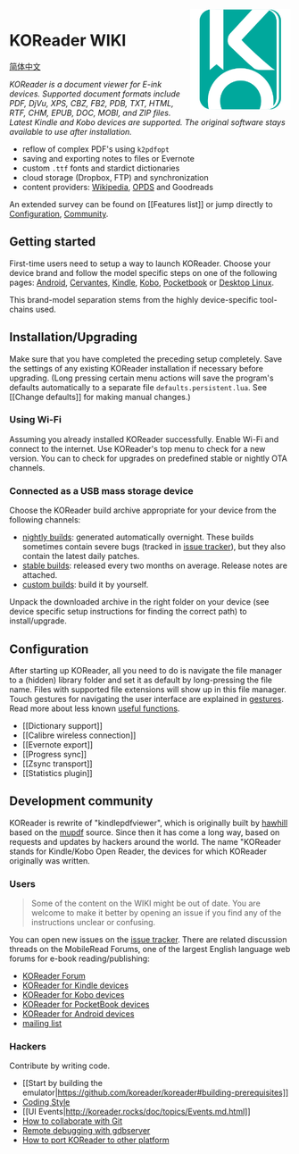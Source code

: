<img align="right" src="https://github.com/koreader/koreader/raw/master/resources/koreader.png" height="180" width="180" />

# KOReader WIKI

[简体中文](wiki/KOReader维基)

_KOReader is a document viewer for E-ink devices. Supported document formats include PDF, DjVu, XPS, CBZ, FB2, PDB, TXT, HTML, RTF, CHM, EPUB, DOC, MOBI, and ZIP files. Latest Kindle and Kobo devices are supported. The original  software stays available to use after installation._

* reflow of complex PDF's using `k2pdfopt`
* saving and exporting notes to files or Evernote 
* custom `.ttf` fonts and stardict dictionaries
* cloud storage (Dropbox, FTP) and synchronization
* content providers: [Wikipedia](https://github.com/koreader/koreader/wiki/Wikipedia-support), [OPDS](https://github.com/koreader/koreader/wiki/OPDS-support) and Goodreads

An extended survey can be found on [[Features list]] or jump directly to [Configuration](#configuration), [Community](#community).

## Getting started

First-time users need to setup a way to launch KOReader. Choose your device brand and follow the model specific steps on one of the following pages: [Android](https://github.com/koreader/koreader/wiki/Installation-on-Android-devices), [Cervantes](https://github.com/koreader/koreader/wiki/Installation-on-BQ-devices), [Kindle](https://github.com/koreader/koreader/wiki/Installation-on-Kindle-devices),  [Kobo](https://github.com/koreader/koreader/wiki/Installation-on-Kobo-devices), [Pocketbook](https://github.com/koreader/koreader/wiki/Installation-on-PocketBook-devices) or [Desktop Linux](https://github.com/koreader/koreader/wiki/Installation-on-desktop-linux).
 
This brand-model separation stems from the highly device-specific tool-chains used. 

## Installation/Upgrading
<a name="installation"/>

Make sure that you have completed the preceding setup completely. Save the settings of any existing KOReader installation if necessary before upgrading. (Long pressing certain menu actions will save the program's defaults automatically to a separate file `defaults.persistent.lua`. See [[Change defaults]] for making manual changes.) 

### Using Wi-Fi

Assuming you already installed KOReader successfully. Enable Wi-Fi and connect to the internet. Use KOReader's top menu to check for a new version. You can to check for upgrades on predefined stable or nightly OTA channels.

### Connected as a USB mass storage device

Choose the KOReader build archive appropriate for your device from the following channels:

- [nightly builds](http://build.koreader.rocks/download/nightly/): generated automatically overnight. These builds sometimes contain severe bugs (tracked in [issue tracker][issue-tracker]), but they also contain the latest daily patches.
- [stable builds](https://github.com/koreader/koreader/releases): released every two months on average. Release notes are attached.
- [custom builds](https://github.com/koreader/koreader#building-prerequisites): build it by yourself.

Unpack the downloaded archive in the right folder on your device (see device specific setup instructions for finding the correct path) to install/upgrade. 

## Configuration
<a name="configuration"/>

After starting up KOReader, all you need to do is navigate the file manager to a (hidden) library folder and set it as default by long-pressing the file name. Files with supported file extensions will show up in this file manager. Touch gestures for navigating the user interface are explained in [gestures](https://github.com/koreader/koreader/wiki/KOReader-Gestures). Read more about less known [useful functions](https://github.com/koreader/koreader/wiki/Tips-and-Tricks).

* [[Dictionary support]]
* [[Calibre wireless connection]]
* [[Evernote export]]
* [[Progress sync]]
* [[Zsync transport]]
* [[Statistics plugin]]

## Development community
<a name="community"/>

KOReader is rewrite of "kindlepdfviewer", which is originally built by [hawhill](http://www.mobileread.com/forums/member.php?u=86292) based on the [mupdf](http://www.mupdf.com/) source. Since then it has come a long way, based on requests and updates by hackers around the world. The name "KOReader stands for Kindle/Kobo Open Reader, the devices for which KOReader originally was written. 

### Users

> Some of the content on the WIKI might be out of date. You are welcome to make it better by opening an issue if you find any of the instructions unclear or confusing.

You can open new issues on the [issue tracker][issue-tracker]. There are related discussion threads on the MobileRead Forums, one of the largest English language web forums for e-book reading/publishing:

* [KOReader Forum](http://www.mobileread.com/forums/forumdisplay.php?f=276)
* [KOReader for Kindle devices](http://www.mobileread.com/forums/showthread.php?t=209276)
* [KOReader for Kobo devices](http://www.mobileread.com/forums/showthread.php?t=216960)
* [KOReader for PocketBook devices](http://www.mobileread.com/forums/showthread.php?t=254659) 
* [KOReader for Android devices](http://www.mobileread.com/forums/showthread.php?t=240617)  
* [mailing list](https://www.freelists.org/list/koreader)

### Hackers

Contribute by writing code.

* [[Start by building the emulator|https://github.com/koreader/koreader#building-prerequisites]]
* [Coding Style][coding_style]
* [[UI Events|http://koreader.rocks/doc/topics/Events.md.html]]
* [How to collaborate with Git](http://koreader.rocks/doc/topics/Collaborating.html)
* [Remote debugging with gdbserver](https://github.com/koreader/koreader-base/wiki/Remote-debugging-with-gdbserver)
* [How to port KOReader to other platform](http://koreader.rocks/doc/topics/Porting.md.html)



[coding_style]:https://github.com/koreader/koreader-base/wiki/Coding-style
[nightly build script]:https://gist.github.com/4002028
[issue-tracker]:https://github.com/koreader/koreader/issues?state=open
